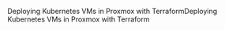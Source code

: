 Deploying Kubernetes VMs in Proxmox with TerraformDeploying Kubernetes VMs in Proxmox with Terraform
